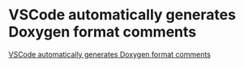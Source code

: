 # VSCode automatically generates Doxygen format comments
[VSCode automatically generates Doxygen format comments](https://aiwithcloud.com/2022/09/15/vscode_automatically_generates_doxygen_format_comments/)